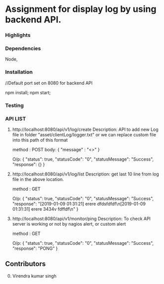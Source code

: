 # Assignment for display log by using backend API.

### Highlights

### Dependencies
Node,


### Installation
//Default port set on 8080 for backend API

npm install;
npm start;

### Testing

### API LIST
1. http://localhost:8080/api/v1/log/create
	Description: API to add new Log file in folder "asset/clientLog/logger.txt" or we can replace custom file into this path of this format

	method : POST
	body: {
			"message" : "<<Log message>>"
		}

	O/p:
	{
	    "status": true,
	    "statusCode": "0",
	    "statusMessage": "Success",
	    "response": {}
	}


2. http://localhost:8080/api/v1/log/list
	Description: get last 10 line from log file in the above location.

	method : GET
	
	O/p:
	{
	    "status": true,
	    "statusCode": "0",
	    "statusMessage": "Success",
	    "response": "[2019-01-09 01:31:21] erere dfdsfdfdf\n[2019-01-09 01:31:31] erere 3434v fdffdf\n"
	}

3. http://localhost:8080/api/v1/monitor/ping
	Description: To check API server is working or not by nagios alert, or custom alert

	method : GET
	
	O/p:
	{
	    "status": true,
	    "statusCode": "0",
	    "statusMessage": "Success",
	    "response": "PONG"
	}


## Contributors

 0. Virendra kumar singh
